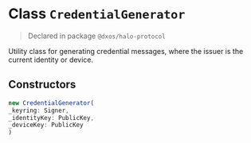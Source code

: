 # Class `CredentialGenerator`
> Declared in package `@dxos/halo-protocol`

Utility class for generating credential messages, where the issuer is the current identity or device.

## Constructors
```ts
new CredentialGenerator(
_keyring: Signer,
_identityKey: PublicKey,
_deviceKey: PublicKey
)
```
